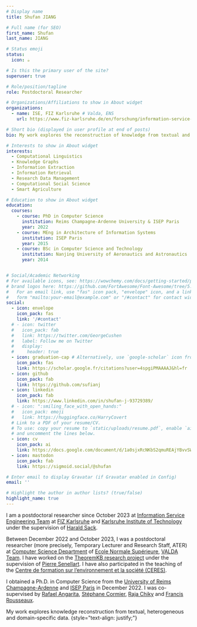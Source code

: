 ```yaml
---
# Display name
title: Shufan JIANG

# Full name (for SEO)
first_name: Shufan
last_name: JIANG

# Status emoji
status:
  icon: ☕️

# Is this the primary user of the site?
superuser: true

# Role/position/tagline
role: Postdoctoral Researcher

# Organizations/Affiliations to show in About widget
organizations:
  - name: ISE, FIZ Karlsruhe # Valda, ENS
    url: https://www.fiz-karlsruhe.de/en/forschung/information-service-engineering # https://team.inria.fr/valda/

# Short bio (displayed in user profile at end of posts)
bio: My work explores the reconstruction of knowledge from textual and heterogeneous data.

# Interests to show in About widget
interests:
  - Computational Linguistics
  - Knowledge Graphs
  - Information Extraction
  - Information Retrieval
  - Research Data Management 
  - Computational Social Science
  - Smart Agriculture

# Education to show in About widget
education:
  courses:
    - course: PhD in Computer Science
      institution: Reims Champagne-Ardenne University & ISEP Paris
      year: 2022
    - course: MEng in Architecture of Information Systems
      institution: ISEP Paris
      year: 2015
    - course: BSc in Computer Science and Technology
      institution: Nanjing University of Aeronautics and Astronautics
      year: 2014


# Social/Academic Networking
# For available icons, see: https://wowchemy.com/docs/getting-started/page-builder/#icons
# brand logos here: https://github.com/FortAwesome/Font-Awesome/tree/5.15.3/svgs/brands
#   For an email link, use "fas" icon pack, "envelope" icon, and a link in the
#   form "mailto:your-email@example.com" or "/#contact" for contact widget.
social:
  - icon: envelope
    icon_pack: fas
    link: '/#contact'
  # - icon: twitter
  #   icon_pack: fab
  #   link: https://twitter.com/GeorgeCushen
  #   label: Follow me on Twitter
  #   display:
  #     header: true
  - icon: graduation-cap # Alternatively, use `google-scholar` icon from `ai` icon pack
    icon_pack: fas
    link: https://scholar.google.fr/citations?user=4spgiPMAAAAJ&hl=fr
  - icon: github
    icon_pack: fab
    link: https://github.com/sufianj
  - icon: linkedin
    icon_pack: fab
    link: https://www.linkedin.com/in/shufan-j-93729389/
  # - icon: ":smiling_face_with_open_hands:"
  #   icon_pack: emoji
  #   link: https://huggingface.co/HarryCovert
  # Link to a PDF of your resume/CV.
  # To use: copy your resume to `static/uploads/resume.pdf`, enable `ai` icons in `params.yaml`,
  # and uncomment the lines below.
  - icon: cv
    icon_pack: ai
    link: https://docs.google.com/document/d/1a0sjxRcNKbS2qmuREAjYBvvSW68udsc_GbwII0JNNXE/export?format=pdf
  - icon: mastodon
    icon_pack: fab
    link: https://sigmoid.social/@shufan

# Enter email to display Gravatar (if Gravatar enabled in Config)
email: ''

# Highlight the author in author lists? (true/false)
highlight_name: true
---
```

I am a postdoctoral researcher since October 2023 at <a href="https://www.fiz-karlsruhe.de/en/forschung/information-service-engineering" target="_blank">Information Service Engineering Team</a> at <a href="https://www.fiz-karlsruhe.de/en" target="_blank">FIZ Karlsruhe</a> and <a href="https://www.kit.edu/english/" target="_blank">Karlsruhe Institute of Technology</a> under the supervision of <a href="https://www.fiz-karlsruhe.de/en/forschung/lebenslauf-prof-dr-harald-sack" target="_blank">Harald Sack</a>.

Between December 2022 and October 2023, I was a postdoctoral researcher (more precisely, Temporary Lecturer and Research Staff, ATER) at <a href="https://www.di.ens.fr/" target="_blank">Computer Science Department</a> of <a href="https://www.ens.psl.eu/" target="_blank">Ecole Normale Supérieure</a>, <a href="https://team.inria.fr/valda/" target="_blank">VALDA Team</a>. I have worked on the <a href="https://github.com/PierreSenellart/theoremkb"  target="_blank">TheoremKB research project</a> under the supervision of <a href="https://pierre.senellart.com" target="_blank">Pierre Senellart</a>. I have also participated in the teaching of the <a href="https://ceres.ens.psl.eu" target="_blank">Centre de formation sur l’environnement et la société (CERES)</a>.

I obtained a Ph.D. in Computer Science from the <a href="https://www.univ-reims.eu/" target="_blank">University of Reims Champagne-Ardenne</a> and <a href="https://en.isep.fr/" target="_blank">ISEP Paris</a> in December 2022. I was co-supervised by <a href="https://rafaelangarita.github.io" target="_blank"> Rafael Angarita</a>, <a href="https://crestic.univ-reims.fr/fr/stephane.cormier" target="_blank">Stéphane Cormier</a>, <a href="https://www.linkedin.com/in/rchiky/" target="_blank">Raja Chiky</a> and <a href="http://www.francisrousseaux.fr/" target="_blank">Francis Rousseaux</a>. 

My work explores knowledge reconstruction from textual, heterogeneous and domain-specific data.
{style="text-align: justify;"}
